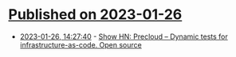 # [Published on 2023-01-26](index.md)

* [2023-01-26, 14:27:40](https://news.ycombinator.com/item?id=34531943) - [Show HN: Precloud – Dynamic tests for infrastructure-as-code. Open source](https://github.com/tinystacks/precloud)
